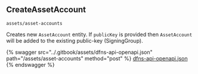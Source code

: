 
## CreateAssetAccount
`assets/asset-accounts`

Creates new `AssetAccount` entity. If `publicKey` is provided then `AssetAccount` will be added to the existing public-key (SigningGroup). 

{% swagger src="../.gitbook/assets/dfns-api-openapi.json" path="/assets/asset-accounts" method="post" %}
[dfns-api-openapi.json](../.gitbook/assets/dfns-api-openapi.json)
{% endswagger %}
